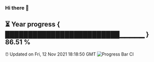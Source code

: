 ### Hi there 👋
⏳ Year progress { █████████████████████████▁▁▁▁▁ } 86.51 %
---
⏰ Updated on Fri, 12 Nov 2021 18:18:50 GMT
![Progress Bar CI](https://github.com/liununu/liununu/workflows/Progress%20Bar%20CI/badge.svg)
